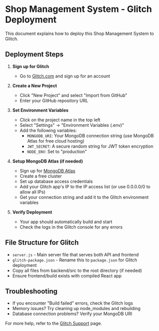 # Shop Management System - Glitch Deployment

This document explains how to deploy this Shop Management System to Glitch.

## Deployment Steps

1. **Sign up for Glitch**
   - Go to [Glitch.com](https://glitch.com/) and sign up for an account

2. **Create a New Project**
   - Click "New Project" and select "Import from GitHub"
   - Enter your GitHub repository URL

3. **Set Environment Variables**
   - Click on the project name in the top left
   - Select "Settings" → "Environment Variables (.env)"
   - Add the following variables:
     - `MONGODB_URI`: Your MongoDB connection string (use MongoDB Atlas for free cloud hosting)
     - `JWT_SECRET`: A secure random string for JWT token encryption
     - `NODE_ENV`: Set to "production"

4. **Setup MongoDB Atlas (if needed)**
   - Sign up for [MongoDB Atlas](https://www.mongodb.com/cloud/atlas)
   - Create a free cluster
   - Set up database access credentials
   - Add your Glitch app's IP to the IP access list (or use 0.0.0.0/0 to allow all IPs)
   - Get your connection string and add it to the Glitch environment variables

5. **Verify Deployment**
   - Your app should automatically build and start
   - Check the logs in the Glitch console for any errors

## File Structure for Glitch

- `server.js` - Main server file that serves both API and frontend
- `glitch-package.json` - Rename this to `package.json` for Glitch deployment
- Copy all files from backend/src to the root directory (if needed)
- Ensure frontend/build exists with compiled React app

## Troubleshooting

- If you encounter "Build failed" errors, check the Glitch logs
- Memory issues? Try cleaning up node_modules and rebuilding
- Database connection problems? Verify your MongoDB URI

For more help, refer to the [Glitch Support](https://glitch.com/help/) page. 